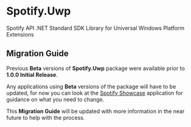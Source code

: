 # Spotify.Uwp

Spotify API .NET Standard SDK Library for Universal Windows Platform Extensions

## Migration Guide

Previous **Beta** versions of **Spotify.Uwp** package were available prior to **1.0.0 Initial Release**.

Any applications using **Beta** versions of the package will have to be updated, for now you can look at the [Spotify Showcase](https://github.com/RoguePlanetoid/Spotify-Uwp-Showcase) application for guidance on what you need to change.

This **Migration Guide** will be updated with more information in the near future to help with the process.
